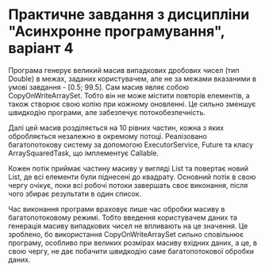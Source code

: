 # Практичне завдання з дисципліни "Асинхронне програмування", варіант 4

Програма генерує великий масив випадкових дробових чисел (тип Double) в межах, заданих користувачем, але не за межами вказаними в умові завдання - [0.5; 99.5]. Сам масив являє собою CopyOnWriteArraySet<Double>. Тобто він не може містити повторів елементів, а також створює свою копію при кожному оновленні. Це сильно зменшує швидкодію програми, але забезпечує потокобезпечність.

Далі цей масив розділяється на 10 рівних частин, кожна з яких обробляється незалежно в окремому потоці. Реалізовано багатопотокову систему за допомогою ExecutorService, Future та класу ArraySquaredTask, що імплементує Callable.

Кожен потік приймає частину масиву у вигляді List<Double> та повертає новий List<Double>, де всі елементи були піднесені до квадрату. Основний потік в свою чергу очікує, поки всі робочі потоки завершать своє виконання, після чого збирає результати в один список.

Час виконання програми враховує лише час обробки масиву в багатопотоковому режимі. Тобто введення користувачем даних та генерація масиву випадкових чисел не впливають на це значення. Це зроблено, бо використання CopyOnWriteArraySet сильно сповільнює програму, особливо при великих розмірах масиву вхідних даних, а це, в свою чергу, не дає побачити швидкодію саме багатопотокової обробки даних.
